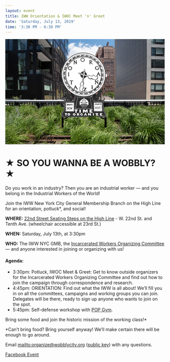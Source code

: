 ```yaml
---
layout: event
title: IWW Orientation & IWOC Meet 'n' Greet
date: 'Saturday, July 13, 2019'
time: '3:30 PM - 6:30 PM'
---
```

![](/assets/uploads/silent_agitator.jpg)

# ★ SO YOU WANNA BE A WOBBLY? ★

Do you work in an industry? Then you are an industrial worker — and you belong in the Industrial Workers of the World!

Join the IWW New York City General Membership Branch on the High Line for an orientation, potluck*, and social!

**WHERE:** [22nd Street Seating Steps on the High Line](https://www.thehighline.org/garden-zones/23rd-street-lawn/) - W. 22nd St. and Tenth Ave. (wheelchair accessible at 23rd St.)

**WHEN:** Saturday, July 13th, at 3:30pm

**WHO:** The IWW NYC GMB, the [Incarcerated Workers Organizing Committee](https://incarceratedworkers.org/branches/new-york-city) — and anyone interested in joining or organizing with us!

#### Agenda:

* 3:30pm: Potluck, IWOC Meet & Greet: Get to know outside organizers for the Incarcerated Workers Organizing Committee and find out how to join the campaign through correspondence and research.
* 4:45pm: ORIENTATION: Find out what the IWW is all about! We’ll fill you in on all the committees, campaigns and working groups you can join. Delegates will be there, ready to sign up anyone who wants to join on the spot.
* 5:45pm: Self-defense workshop with [POP Gym](https://popgym.org).

Bring some food and join the historic mission of the working class!*

*Can’t bring food? Bring yourself anyway! We’ll make certain there will be enough to go around.

Email <mailto:organize@wobblycity.org> ([public key](/assets/keys/publickey.organize@wobblycity.org.asc)) with any questions.

[Facebook Event](https://www.facebook.com/events/380083616029178/)
